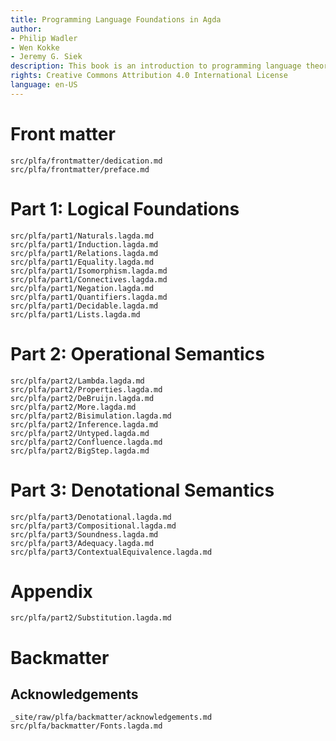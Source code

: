 ```yaml
---
title: Programming Language Foundations in Agda
author:
- Philip Wadler
- Wen Kokke
- Jeremy G. Siek
description: This book is an introduction to programming language theory using the proof assistant Agda.
rights: Creative Commons Attribution 4.0 International License
language: en-US
---
```


# Front matter

``` {.include shift-heading-level-by=1}
src/plfa/frontmatter/dedication.md
src/plfa/frontmatter/preface.md
```

# Part 1: Logical Foundations

``` {.include shift-heading-level-by=1}
src/plfa/part1/Naturals.lagda.md
src/plfa/part1/Induction.lagda.md
src/plfa/part1/Relations.lagda.md
src/plfa/part1/Equality.lagda.md
src/plfa/part1/Isomorphism.lagda.md
src/plfa/part1/Connectives.lagda.md
src/plfa/part1/Negation.lagda.md
src/plfa/part1/Quantifiers.lagda.md
src/plfa/part1/Decidable.lagda.md
src/plfa/part1/Lists.lagda.md
```

# Part 2: Operational Semantics

``` {.include shift-heading-level-by=1}
src/plfa/part2/Lambda.lagda.md
src/plfa/part2/Properties.lagda.md
src/plfa/part2/DeBruijn.lagda.md
src/plfa/part2/More.lagda.md
src/plfa/part2/Bisimulation.lagda.md
src/plfa/part2/Inference.lagda.md
src/plfa/part2/Untyped.lagda.md
src/plfa/part2/Confluence.lagda.md
src/plfa/part2/BigStep.lagda.md
```

# Part 3: Denotational Semantics

``` {.include shift-heading-level-by=1}
src/plfa/part3/Denotational.lagda.md
src/plfa/part3/Compositional.lagda.md
src/plfa/part3/Soundness.lagda.md
src/plfa/part3/Adequacy.lagda.md
src/plfa/part3/ContextualEquivalence.lagda.md
```

# Appendix

``` {.include shift-heading-level-by=1}
src/plfa/part2/Substitution.lagda.md
```


# Backmatter

## Acknowledgements
``` {.include shift-heading-level-by=1}
_site/raw/plfa/backmatter/acknowledgements.md
src/plfa/backmatter/Fonts.lagda.md
```
